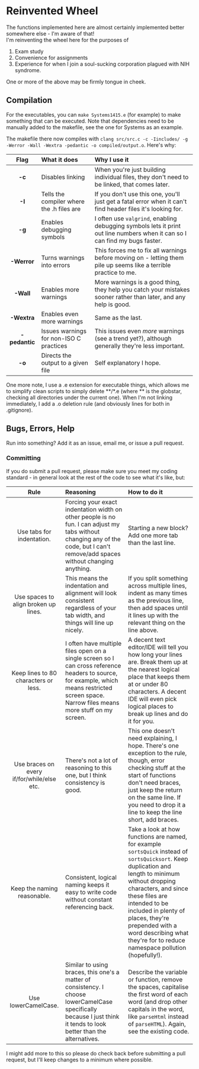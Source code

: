 # Reinvented Wheel

The functions implemented here are almost certainly implemented better somewhere else - I'm aware of that!  
I'm reinventing the wheel here for the purposes of

1. Exam study
2. Convenience for assignments
3. Experience for when I join a soul-sucking corporation plagued with NIH syndrome.

One or more of the above may be firmly tongue in cheek.

## Compilation

For the executables, you can `make Systems1415.e` (for example) to make something that can be executed. Note that dependencies need to be manually added to the makefile, see the one for Systems as an example.

The makefile there now compiles with `clang src/src.c -c -Iincludes/ -g -Werror -Wall -Wextra -pedantic -o compiled/output.o`. Here's why:

| Flag          | What it does                              | Why I use it                                                                                                                    |
|:-------------:|:------------------------------------------|:--------------------------------------------------------------------------------------------------------------------------------|
| **-c**        | Disables linking                          | When you're just building individual files, they don't need to be linked, that comes later.                                     |
| **-I**        | Tells the compiler where the .h files are | If you don't use this one, you'll just get a fatal error when it can't find header files it's looking for.                      |
| **-g**        | Enables debugging symbols                 | I often use `valgrind`, enabling debugging symbols lets it print out line numbers when it can so I can find my bugs faster.     |
| **-Werror**   | Turns warnings into errors                | This forces me to fix all warnings before moving on - letting them pile up seems like a terrible practice to me.                |
| **-Wall**     | Enables more warnings                     | More warnings is a good thing, they help you catch your mistakes sooner rather than later, and any help is good.                |
| **-Wextra**   | Enables even more warnings                | Same as the last.                                                                                                               |
| **-pedantic** | Issues warnings for non-ISO C practices   | This issues even *more* warnings (see a trend yet?), although generally they're less important.                                 |
| **-o**        | Directs the output to a given file        | Self explanatory I hope.                                                                                                        |

One more note, I use a .e extension for executable things, which allows me to simplify clean scripts to simply delete \*\*/\*.e (where \*\* is the globstar, checking all directories under the current one). When I'm not linking immediately, I add a .o deletion rule (and obviously lines for both in .gitignore).

## Bugs, Errors, Help

Run into something? Add it as an issue, email me, or issue a pull request.

### Committing

If you do submit a pull request, please make sure you meet my coding standard - in general look at the rest of the code to see what it's like, but:

| Rule | Reasoning | How to do it |
|:----:|:----------|:-------------|
| Use tabs for indentation. | Forcing your exact indentation width on other people is no fun. I can adjust my tabs without changing any of the code, but I can't remove/add spaces without changing anything. | Starting a new block? Add one more tab than the last line. |
| Use spaces to align broken up lines. | This means the indentation and alignment will look consistent regardless of your tab width, and things will line up nicely. | If you split something across multiple lines, indent as many times as the previous line, then add spaces until it lines up with the relevant thing on the line above. |
| Keep lines to 80 characters or less. | I often have multiple files open on a single screen so I can cross reference headers to source, for example, which means restricted screen space. Narrow files means more stuff on my screen. | A decent text editor/IDE will tell you how long your lines are. Break them up at the nearest logical place that keeps them at or under 80 characters. A decent IDE will even pick logical places to break up lines and do it for you. |
| Use braces on every if/for/while/else etc. | There's not a lot of reasoning to this one, but I think consistency is good. | This one doesn't need explaining, I hope. There's one exception to the rule, though, error checking stuff at the start of functions don't need braces, just keep the return on the same line. If you need to drop it a line to keep the line short, add braces.|
| Keep the naming reasonable. | Consistent, logical naming keeps it easy to write code without constant referencing back. | Take a look at how functions are named, for example `sortsQuick` instead of `sortsQuicksort`. Keep duplication and length to minimum without dropping characters, and since these files are intended to be included in plenty of places, they're prepended with a word describing what they're for to reduce namespace pollution (hopefully!). |
| Use lowerCamelCase. | Similar to using braces, this one's a matter of consistency. I choose lowerCamelCase specifically because I just think it tends to look better than the alternatives. | Describe the variable or function, remove the spaces, capitalise the first word of each word (and drop other capitals in the word, like `parseHtml` instead of `parseHTML`). Again, see the existing code. |

I might add more to this so please do check back before submitting a pull request, but I'll keep changes to a minimum where possible.
